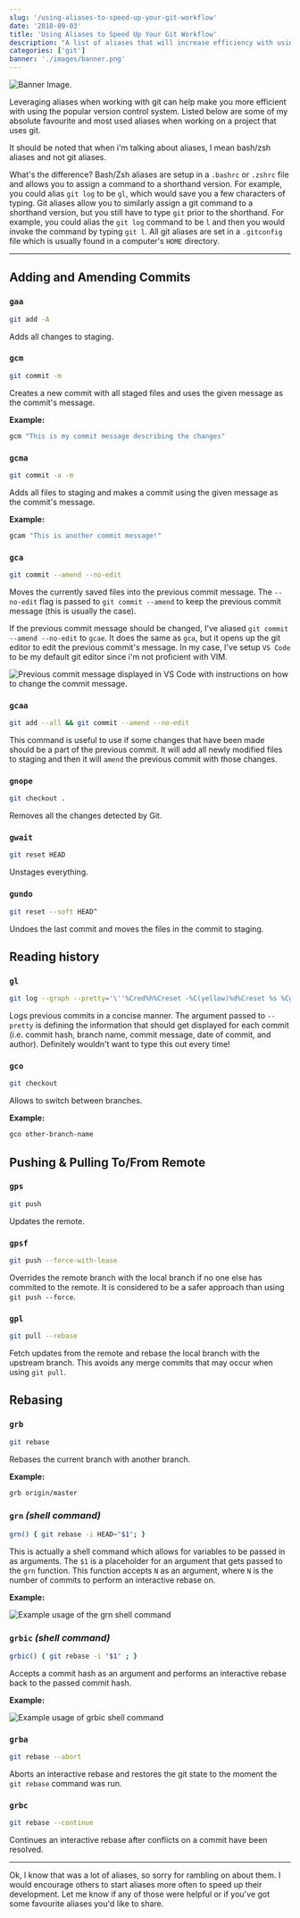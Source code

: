 ```yaml
---
slug: '/using-aliases-to-speed-up-your-git-workflow'
date: '2018-09-03'
title: 'Using Aliases to Speed Up Your Git Workflow'
description: "A list of aliases that will increase efficiency with using git to manage a project's versioning history."
categories: ['git']
banner: './images/banner.png'
---
```


![Banner Image.](./images/banner.png)

Leveraging aliases when working with git can help make you more efficient with using the popular version control system. Listed below are some of my absolute favourite and most used aliases when working on a project that uses git.

It should be noted that when i'm talking about aliases, I mean <Link to="http://tldp.org/LDP/abs/html/aliases.html">bash/zsh aliases</Link> and not <Link to="https://git-scm.com/book/en/v2/Git-Basics-Git-Aliases">git aliases</Link>.

What's the difference? Bash/Zsh aliases are setup in a `.bashrc` or `.zshrc` file and allows you to assign a command to a shorthand version. For example, you could alias `git log` to be `gl`, which would save you a few characters of typing. Git aliases allow you to similarly assign a git command to a shorthand version, but you still have to type `git` prior to the shorthand. For example, you could alias the `git log` command to be `l` and then you would invoke the command by typing `git l`. All git aliases are set in a `.gitconfig` file which is usually found in a computer's `HOME` directory.

---

## Adding and Amending Commits

### **`gaa`**

```bash
git add -A
```

Adds all changes to staging.

### **`gcm`**

```bash
git commit -m
```

Creates a new commit with all staged files and uses the given message as the commit's message.

**Example:**

```bash
gcm "This is my commit message describing the changes"
```

### **`gcma`**

```bash
git commit -a -m
```

Adds all files to staging and makes a commit using the given message as the commit's message.

**Example:**

```bash
gcam "This is another commit message!"
```

### **`gca`**

```bash
git commit --amend --no-edit
```

Moves the currently saved files into the previous commit message. The `--no-edit` flag is passed to `git commit --amend` to keep the previous commit message (this is usually the case).

If the previous commit message should be changed, I've aliased `git commit --amend --no-edit` to `gcae`. It does the same as `gca`, but it opens up the git editor to edit the previous commit's message. In my case, I've setup `VS Code` to be my default git editor since i'm not proficient with VIM.

![Previous commit message displayed in VS Code with instructions on how to change the commit message.](./images/image-1.png)

### **`gcaa`**

```bash
git add --all && git commit --amend --no-edit
```

This command is useful to use if some changes that have been made should be a part of the previous commit. It will add all newly modified files to staging and then it will `amend` the previous commit with those changes.

### **`gnope`**

```bash
git checkout .
```

Removes all the changes detected by Git.

### **`gwait`**

```bash
git reset HEAD
```

Unstages everything.

### **`gundo`**

```bash
git reset --soft HEAD^
```

Undoes the last commit and moves the files in the commit to staging.

## Reading history

### **`gl`**

```bash
git log --graph --pretty='\''%Cred%h%Creset -%C(yellow)%d%Creset %s %Cgreen(%cr) %C(bold blue)<%an>%Creset'\'' --abbrev-commit
```

Logs previous commits in a concise manner. The argument passed to `--pretty` is defining the information that should get displayed for each commit (i.e. commit hash, branch name, commit message, date of commit, and author). Definitely wouldn't want to type this out every time!

### **`gco`**

```bash
git checkout
```

Allows to switch between branches.

**Example:**

```bash
gco other-branch-name
```

## Pushing & Pulling To/From Remote

### **`gps`**

```bash
git push
```

Updates the remote.

### **`gpsf`**

```bash
git push --force-with-lease
```

Overrides the remote branch with the local branch if no one else has commited to the remote. It is considered to be a safer approach than using `git push --force`.

### **`gpl`**

```bash
git pull --rebase
```

Fetch updates from the remote and rebase the local branch with the upstream branch. This avoids any merge commits that may occur when using `git pull`.

## Rebasing

### **`grb`**

```bash
git rebase
```

Rebases the current branch with another branch.

**Example:**

```bash
grb origin/master
```

### **`grn`** _(shell command)_

```bash
grn() { git rebase -i HEAD~"$1"; }
```

This is actually a <Link to="http://zsh.sourceforge.net/Intro/intro_4.html">shell command</Link> which allows for variables to be passed in as arguments. The `$1` is a placeholder for an argument that gets passed to the `grn` function. This function accepts `N` as an argument, where `N` is the number of commits to perform an interactive rebase on.

**Example:**

![Example usage of the grn shell command](./images/image-2.gif)

### **`grbic`** _(shell command)_

```bash
grbic() { git rebase -i "$1" ; }
```

Accepts a commit hash as an argument and performs an interactive rebase back to the passed commit hash.

**Example:**

![Example usage of grbic shell command](./images/image-3.gif)

### **`grba`**

```bash
git rebase --abort
```

Aborts an interactive rebase and restores the git state to the moment the `git rebase` command was run.

### **`grbc`**

```bash
git rebase --continue
```

Continues an interactive rebase after conflicts on a commit have been resolved.

---

Ok, I know that was a lot of aliases, so sorry for rambling on about them. I would encourage others to start aliases more often to speed up their development. Let me know if any of those were helpful or if you've got some favourite aliases you'd like to share.
